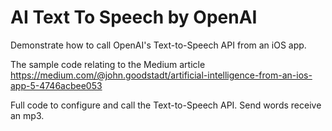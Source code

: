 # AI Text To Speech by OpenAI

Demonstrate how to call OpenAI's Text-to-Speech API from an iOS app.

The sample code relating to the Medium article https://medium.com/@john.goodstadt/artificial-intelligence-from-an-ios-app-5-4746acbee053

Full code to configure and call the Text-to-Speech API. Send words receive an mp3.
